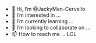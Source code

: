 - 👋 Hi, I’m @JackyMan-Cervello
- 👀 I’m interested in ...
- 🌱 I’m currently learning ...
- 💞️ I’m looking to collaborate on ...
- 📫 How to reach me ...
LOL
<!---
JackyMan-Cervello/JackyMan-Cervello is a ✨ special ✨ repository because its `README.md` (this file) appears on your GitHub profile.
You can click the Preview link to take a look at your changes.
--->
